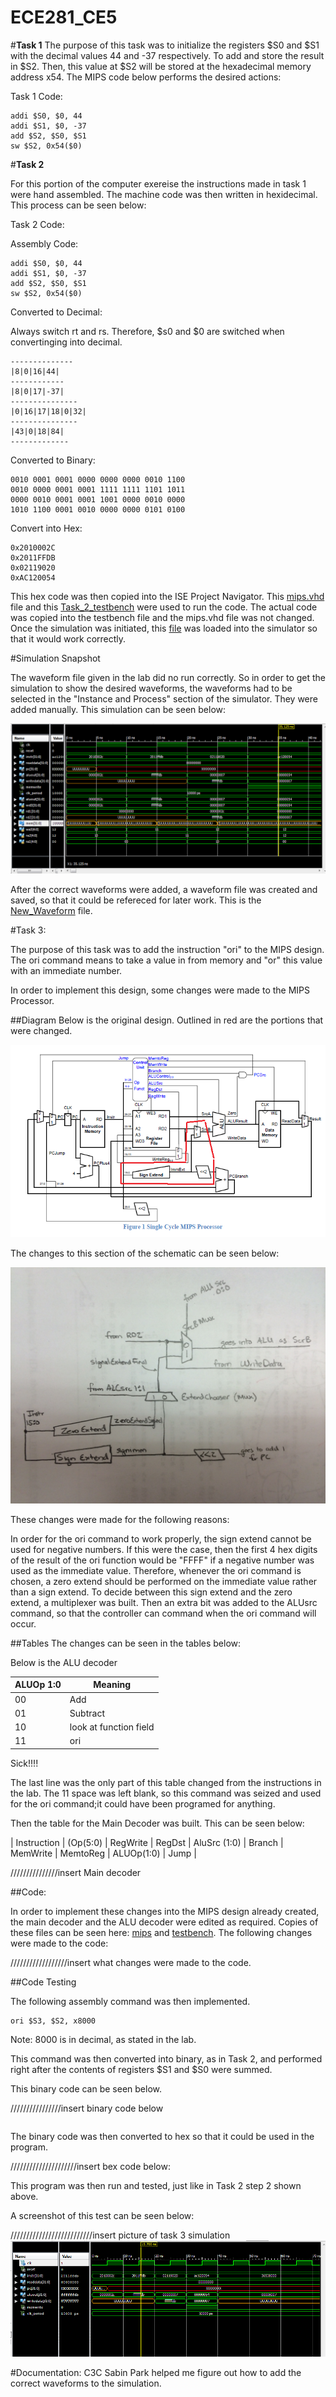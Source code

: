 ECE281_CE5
==========


#**Task 1**
The purpose of this task was to initialize the registers $S0 and $S1 with the decimal values 44 and -37 respectively.  To add and store the result in $S2.  Then, this value at $S2 will be stored at the hexadecimal memory address x54.  The MIPS code below performs the desired actions: 


Task 1 Code: 
```
addi $S0, $0, 44
addi $S1, $0, -37
add $S2, $S0, $S1
sw $S2, 0x54($0)
```



#**Task 2** 

For this portion of the computer exereise the instructions made in task 1 were hand assembled.  The machine code was then written in hexidecimal.  This process can be seen below: 

Task 2 Code:

Assembly Code:
```
addi $S0, $0, 44
addi $S1, $0, -37
add $S2, $S0, $S1
sw $S2, 0x54($0)
```


Converted to Decimal:

Always switch rt and rs.  Therefore, $s0 and $0 are switched when convertinging into decimal.  
```
--------------
|8|0|16|44|
------------
|8|0|17|-37|
---------------
|0|16|17|18|0|32|
---------------
|43|0|18|84|
-------------
```



Converted to Binary:

```
0010 0001 0001 0000 0000 0000 0010 1100
0010 0000 0001 0001 1111 1111 1101 1011
0000 0010 0001 0001 1001 0000 0010 0000
1010 1100 0001 0010 0000 0000 0101 0100
```


Convert into Hex: 

```
0x2010002C
0x2011FFDB
0x02119020
0xAC120054
```

This hex code was then copied into the ISE Project Navigator.  This [mips.vhd](https://raw.githubusercontent.com/JohnTerragnoli/ECE281_CE5/master/mips.vhd) file and this [Task_2_testbench](https://raw.githubusercontent.com/JohnTerragnoli/ECE281_CE5/master/Task_2_Testbench.vhd)  were used to run the code.  The actual code was copied into the testbench file and the mips.vhd file was not changed.  Once the simulation was initiated, this [file](https://raw.githubusercontent.com/JohnTerragnoli/ECE281_CE5/master/mips_waveform.wcfg) was loaded into the simulator so that it would work correctly.  



#Simulation Snapshot 

The waveform file given in the lab did no run correctly.  So in order to get the simulation to show the desired waveforms, the waveforms had to be selected in the "Instance and Process" section of the simulator.  They were added manually.  This simulation can be seen below: 

![alt tag](https://raw.githubusercontent.com/JohnTerragnoli/ECE281_CE5/master/Task_2_Simulation.PNG "Task 2 simulation")

After the correct waveforms were added, a waveform file was created and saved, so that it could be refereced for later work.  This is the [New_Waveform](https://raw.githubusercontent.com/JohnTerragnoli/ECE281_CE5/master/actual_waveform.wcfg) file.  


#Task 3: 

The purpose of this task was to add the instruction "ori" to the MIPS design.  The ori command means to take a value in from memory and "or" this value with an immediate number.  

In order to implement this design, some changes were made to the MIPS Processor.  



##Diagram
Below is the original design.  Outlined in red are the portions that were changed.  


![alt tag](https://raw.githubusercontent.com/JohnTerragnoli/ECE281_CE5/master/Altered_Schematic.PNG "Altered Controller")


The changes to this section of the schematic can be seen below: 


![alt tag](https://raw.githubusercontent.com/JohnTerragnoli/ECE281_CE5/master/Altered_Schematic_2.JPG "Altered Controller")




These changes were made for the following reasons: 

In order for the ori command to work properly, the sign extend cannot be used for negative numbers.  If this were the case, then the first 4 hex digits of the result of the ori function would be "FFFF" if a negative number was used as the immediate value.  Therefore, whenever the ori command is chosen, a zero extend should be performed on the immediate value rather than a sign extend.  To decide between this sign extend and the zero extend, a multiplexer was built.  Then an extra bit was added to the ALUsrc command, so that the controller can command when the ori command will occur.  




##Tables
The changes can be seen in the tables below: 


Below is the ALU decoder

| ALUOp 1:0 | Meaning |
|---|---|
| 00 | Add |
| 01 | Subtract |
| 10 | look at function field |
| 11 | ori |

Sick!!!!

The last line was the only part of this table changed from the instructions in the lab.  The 11 space was left blank, so this command was seized and used for the ori command;it could have been programed for anything.  


Then the table for the Main Decoder was built.  This can be seen below: 

| Instruction | (Op(5:0) | RegWrite | RegDst | AluSrc (1:0) | Branch | MemWrite | MemtoReg | ALUOp(1:0) | Jump | 



///////////////insert Main decoder




##Code: 




In order to implement these changes into the MIPS design already created, the main decoder and the ALU decoder were edited as required.  Copies of these files can be seen here:  [mips](https://raw.githubusercontent.com/JohnTerragnoli/ECE281_CE5/master/Task_3_mips.txt) and [testbench](https://raw.githubusercontent.com/JohnTerragnoli/ECE281_CE5/master/Task3_Testbench.txt).  The following changes were made to the code: 



//////////////////insert what changes were made to the code.  




##Code Testing

The following assembly command was then implemented.

```
ori $S3, $S2, x8000
```

Note: 8000 is in decimal, as stated in the lab.  

This command was then converted into binary, as in Task 2, and performed right after the contents of registers $S1 and $S0 were summed.  

This binary code can be seen below.




////////////////insert binary code below
```
```



The binary code was then converted to hex so that it could be used in the program.  




/////////////////////insert bex code below: 








This program was then run and tested, just like in Task 2 step 2 shown above.  

A screenshot of this test can be seen below: 



//////////////////////////insert picture of task 3 simulation 
![alt tag](https://raw.githubusercontent.com/JohnTerragnoli/ECE281_CE5/master/Task_3_Simulation.PNG "Task 3 Simulation")




#Documentation: 
C3C Sabin Park helped me figure out how to add the correct waveforms to the simulation.  
